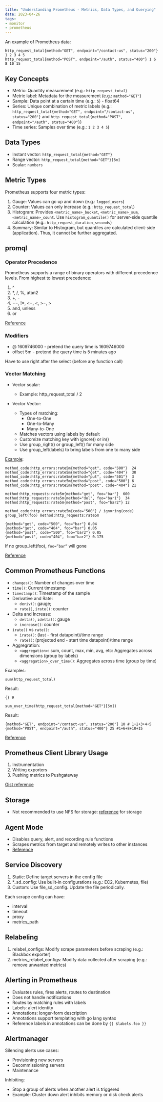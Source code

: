 ```yaml
---
title: "Understanding Prometheus - Metrics, Data Types, and Querying"
date: 2023-04-26
tags:
- monitor
- prometheus
---
```


An example of Prometheus data:

```
http_request_total{method="GET", endpoint="/contact-us", status="200"} 1 2 3 4 5 
http_request_total{method="POST", endpoint="/auth", status="400"} 1 6 8 10 15
```

## Key Concepts

* Metric: Quantity measurement (e.g.: `http_request_total`)
* Metric label: Metadata for the measurement (e.g.: `method="GET"`)
* Sample: Data point at a certain time (e.g.: `5`) - float64
* Series: Unique combination of metric labels (e.g.: `http_request_total{method="GET", endpoint="/contact-us", status="200"}` and `http_request_total{method="POST", endpoint="/auth", status="400"}`)
* Time series: Samples over time (e.g.: `1 2 3 4 5`)

## Data Types

* Instant vector: `http_request_total{method="GET"}`
* Range vector: `http_request_total{method="GET"}[5m]`
* Scalar: `numbers`

## Metric Types

Prometheus supports four metric types:

1. Gauge: Values can go up and down (e.g.: `logged_users`)
2. Counter: Values can only increase (e.g.: `http_request_total`)
3. Histogram: Provides `<metric_name>_bucket`, `<metric_name>_sum`, `<metric_name>_count`. Use `histogram_quantile()` for server-side quantile calculation (e.g.: `http_request_duration_seconds`)
4. Summary: Similar to Histogram, but quantiles are calculated client-side (application). Thus, it cannot be further aggregated.

## promql

### Operator Precedence

Prometheus supports a range of binary operators with different precedence levels. From highest to lowest precedence:

1. ^
2. *, /, %, atan2
3. +, -
4. ==, !=, &lt;=, &lt;, >=, >
5. and, unless
6. or

[Reference](https://prometheus.io/docs/prometheus/latest/querying/operators/#binary-operator-precedence)

### Modifiers

* @ 1609746000 - pretend the query time is 1609746000
* offset 5m - pretend the query time is 5 minutes ago

Have to use right after the select (before any function call)

### Vector Matching

- Vector <ops> scalar:
  - Example: http_request_total / 2

- Vector <ops> Vector:
  - Types of matching:
    - One-to-One
    - One-to-Many
    - Many-to-One
  - Matches vectors using labels by default
  - Customize matching key with ignore() or in()
  - Use group_right() or group_left() for many side
  - Use group_left(labels) to bring labels from one to many side

[Example](https://prometheus.io/docs/prometheus/latest/querying/operators/#many-to-one-and-one-to-many-vector-matches):

```
method_code:http_errors:rate5m{method="get", code="500"}  24
method_code:http_errors:rate5m{method="get", code="404"}  30
method_code:http_errors:rate5m{method="put", code="501"}  3
method_code:http_errors:rate5m{method="post", code="500"} 6
method_code:http_errors:rate5m{method="post", code="404"} 21

method:http_requests:rate5m{method="get", foo="bar"}  600
method:http_requests:rate5m{method="del", foo="bar1"}  34
method:http_requests:rate5m{method="post", foo="bar2"} 12
```

```
method_code:http_errors:rate5m{code="500"} / ignoring(code) group_left(foo) method:http_requests:rate5m
```

```
{method="get", code="500", foo="bar"} 0.04 
{method="get", code="404", foo="bar"} 0.05 
{method="post", code="500", foo="bar2"} 0.05 
{method="post", code="404", foo="bar2"} 0.175
```

If no group_left(foo), `foo=”bar”` will gone

[Reference](https://prometheus.io/docs/prometheus/latest/querying/basics/)

## Common Prometheus Functions

* `changes()`: Number of changes over time
* `time()`: Current timestamp
* `timestamp()`: Timestamp of the sample
* Derivative and Rate:
    * `deriv()`: gauge; 
    * `rate()`, `irate()`: counter
* Delta and Increase:
    * `delta()`, `idelta()`: gauge
    * `increase()`: counter
* `irate()` vs `rate()`: 
    * `irate()`: (last - first datapoint)/time range
    * `rate()`: (projected end - start time datapoint)/time range
* Aggregration:
    * `<aggregation>`: sum, count, max, min, avg, etc: Aggregates across dimensions (group by labels)
    * `<aggregation>_over_time()`: Aggregates across time (group by time)

Examples:

```
sum(http_request_total)
```

Result:

```
{} 9
```

```
sum_over_time(http_request_total{method="GET"}[5m])
```

Result:

```
{method="GET", endpoint="/contact-us", status="200"} 10 # 1+2+3+4+5
{method="POST", endpoint="/auth", status="400"} 25 #1+6+8+10+15
```

[Reference](https://prometheus.io/docs/prometheus/latest/querying/functions/#delta)

## Prometheus Client Library Usage

1. Instrumentation
2. Writing exporters
3. Pushing metrics to Pushgateway

[Gist reference](https://gist.github.com/hugotkk/85c8b71bd25b01ca44c6de97d4b293cf)

## Storage

* Not recommended to use NFS for storage: [reference](https://prometheus.io/docs/prometheus/latest/storage/#:~:text=and%20data%20durability.-,CAUTION,-%3A%20Non%2DPOSIX) for storage

## Agent Mode

* Disables query, alert, and recording rule functions
* Scrapes metrics from target and remotely writes to other instances
* [Reference](https://prometheus.io/blog/2021/11/16/agent/)

## Service Discovery

1. Static: Define target servers in the config file
2. *_sd_config: Use built-in configurations (e.g.: EC2, Kubernetes, file)
3. Custom: Use file_sd_config. Update the file periodically.

Each scrape config can have:

* interval
* timeout
* proxy
* metrics_path

## Relabeling

1. relabel_configs: Modify scrape parameters before scraping (e.g.: Blackbox exporter)
2. metrics_relabel_configs: Modify data collected after scraping (e.g.: remove unwanted metrics)

## Alerting in Prometheus

* Evaluates rules, fires alerts, routes to destination
* Does not handle notifications
* Routes by matching rules with labels
* Labels: alert identity
* Annotations: longer-form description
* Annotations support templating with go lang syntax
* Reference labels in annotations can be done by `{{ $labels.foo }}`

## Alertmanager

Silencing alerts use cases:
- Provisioning new servers
- Decommissioning servers
- Maintenance

Inhibiting:
* Stop a group of alerts when another alert is triggered
* Example: Cluster down alert inhibits memory or disk check alerts
